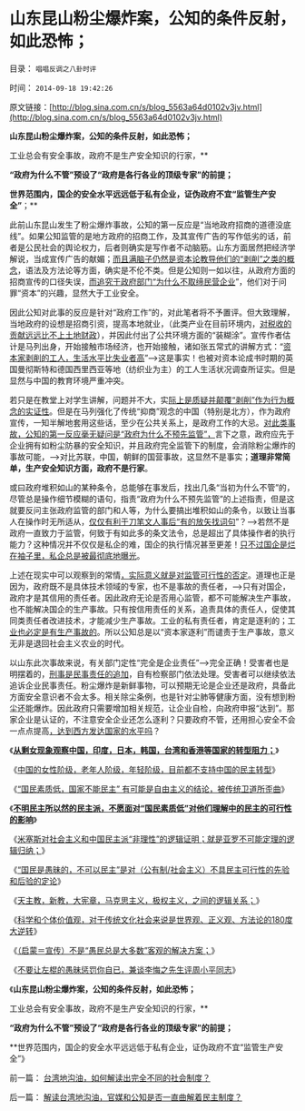 # 山东昆山粉尘爆炸案，公知的条件反射，如此恐怖；

目录： `唱唱反调之八卦时评` 

时间： `2014-09-18 19:42:26` 

原文链接：[http://blog.sina.com.cn/s/blog_5563a64d0102v3jv.html](http://blog.sina.com.cn/s/blog_5563a64d0102v3jv.html)

**山东昆山粉尘爆炸案，公知的条件反射，如此恐怖；**

工业总会有安全事故，政府不是生产安全知识的行家，**

**“政府为什么不管”预设了“政府是各行各业的顶级专家”的前提；**

**世界范围内，国企的安全水平远远低于私有企业，证伪政府不宜“监管生产安全”**；**

此前山东昆山发生了粉尘爆炸事故，公知的第一反应是“当地政府招商的道德没底线”。如果公知监管的是地方政府的招商工作，及其宣传广告的写作低劣的话，前者是公民社会的舆论权力，后者则确实是写作者不动脑筋。山东方面居然把经济学解说，当成宣传广告的献媚；[而且满脑子仍然是资本论教导他们的“剥削”之类的概念](../../../2009/7/9/中国谁人不懂马列.md)，语法及方法论等方面，确实是不伦不类。但是公知则一如以往，从政府方面的招商宣传的口径失误，[而追究于政府部门“为什么不取缔民营企业](../../../2014/8/29/福喜事件暴露的，中华暴民让人毛骨悚然的正义逻辑.md)”，他们对于问罪“资本”的兴趣，显然大于工业安全。

因此公知对此事的反应是针对“政府工作”的，对此笔者将不予置评。但大致理解，当地政府的设想是招商引资，提高本地就业，（此类产业在目前环境内，[对税收的贡献远远比不上土地财政](../../../2013/12/7/高房价是现代化的“盐专卖”，惩罚开发商，不可能降低盐价.md)），并因此付出了公共环境方面的“装糊涂”。宣传作者估计是马列出身，开始接触市场经济，也开始接触，诸如张五常式的讲解方式：“[资本家剥削的工人，生活水平比失业者高](../../../2009/10/14/劳资公平交易谁养活了谁.md)”——>这是事实！也被对资本论成书时期的英国曼彻斯特和德国西里西亚等地（纺织业为主）的工人生活状况调查所证实。但是显然与中国的教育环境严重冲突。

若只是在教堂上对学生讲解，问题并不大，实[际上是质疑并颠覆“剥削”作为行为概念的实证性](../../../2012/4/15/男人阶级和女人阶级的斗争？老婆和老公谁养活了谁？.md)。但是在马列强化了传统“抑商”观念的中国（特别是北方），作为政府宣传，一知半解地套用这些话，至少在公共关系上，是政府工作的大忌。[对此类事故，公知的第一反应毫无疑问是“政府为什么不预先监管”，](../../../2011/6/16/工业必然有事故，工业事故不是资本家的破坏.md)言下之意，政府应先于企业拥有如粉尘防暴的安全知识，并且政府完全监管下的制度，会消除粉尘爆炸的事故可能，——>对比苏联，中国，朝鲜的国营事故，这显然不是事实；**道理非常简单，生产安全知识方面，政府不是行家**。

或曰政府堆积如山的某种条令，总能够在事发后，找出几条“当初为什么不管”的，尽管总是操作细节模糊的语句，指责“政府为什么不预先监管”的上述指责，但是这就要反问主张政府监管的部门和人等，为什么要搞出堆积如山的条令，以致让当事人在操作时无所适从，[仅仅有利于刀笔文人事后“有的放矢找词句](../../../2012/9/13/咱国的监管部门主管单位，可以凭空出世的！.md)”？——>若然不是政府一直致力于监管，何致于有如此多的条文法令，总是超出了具体操作者的执行能力？这种情况并不仅仅是私企的难，国企的执行情况甚至更差！[只不过国企是烂在袖子里，私企总是被最彻底地曝光](../../../2011/3/15/不要借核泄漏攻击市场经济.md)。

上述在现实中可以观察到的常情[，实际意义就是对监管可行性的否定](../../../2014/7/15/中国失败在于热衷质检，全民缺乏质控的常识.md)。道理也正是因为，政府既不是具体技术领域的专家，也不是事故的责任者，——>只有对国企，政府才是其信用的责任者。因此政府无论是否用心监管，都不可能解决生产事故，也不能解决国企的生产事故。只有按信用责任的关系，追责具体的责任人，促使其同类责任者改进技术，才能减少生产事故。工业的私有责任者，肯定是逐利的；工[业也必定是有生产事故的](../../../2011/6/17/食品安全事故是工业事故，三聚氰胺有冤案.md)。所以公知总是以“资本家逐利”而谴责于生产事故，意义无非是退回社会主义农业的时代。

以山东此次事故来说，有关部门定性“完全是企业责任”——>完全正确！受害者也是明摆着的，[刑事是民事责任的追加](../../../2014/7/18/“上访合法，上访代表正义”意味着“极权主义才能救中国”.md)，自有检察部门依法处理。受害者可以继续依法追诉企业民事责任。粉尘爆炸是新鲜事物，可以预期无论是企业还是政府，具备此方面安全意识者不会太多。相关除尘条例，也是针对尘肺等健康方面，没有想到粉尘还能爆炸。因此政府只需要增加相关规范，让企业自检，向政府申报“达到”。那家企业是认证的，不注意安全企业还怎么逐利？只要政府不管，还用担心安全不会一点点提高[，达到西方发达国家的水平吗](../../../2008/9/17/中国产品质量管理标准体系应全盘西化.md)？

《[**从剩女现象观察中国，印度，日本，韩国，台湾和香港等国家的转型阻力；**](../../../2014/9/8/从剩女现象观察并衡量中国和日本等国家的民主转型的阻力.md)》

《[中国的女性阶级，老年人阶级，年轻阶级，目前都不支持中国的民主转型](../../../2014/9/9/剩女解释弗里德曼之“发展就是硬道理”的中国经验和教训；.md)》

《[“国民素质低，国家不能民主”
有可能是自由主义的结论，被传统卫道所歪曲](../../../2014/9/10/“国民素质低，国家不能民主”的客观事实和解决方案.md)》

《[**不明民主所以然的民主派，不愿面对“国民素质低”对他们理解中的民主的可行性的影响**](../../../2014/9/11/后进社会的民主派，总是走在反民主的，极权主义的光辉大道上.md)》

《[米塞斯对社会主义和中国民主派“非理性”的逻辑证明；就是亚罗不可能定理的逻辑归纳；](../../../2014/9/12/米塞斯对中国民主派“非理性”的逻辑证明，及亚罗不可能定理.md)》

《[“国民是愚昧的，不可以民主”是对（公有制/社会主义）不具民主可行性的先验和后验的定论](../../../2014/9/13/“国民愚昧不可民主”是对公有制／社会主义民主的证伪；.md)》

《[天主教，新教，大宪章，马克思主义，极权主义，之间的逻辑关系；](../../../2014/9/14/西方意识形态之间的转化，及与极权主义的逻辑关联.md)》

《[科学和个体价值观，对于传统文化社会来说是世界观、正义观、方法论的180度大逆转](../../../2014/9/15/传统文化都极端仇视“人性本私”，传统对科学的逆反！.md)》

《[（启蒙＝宣传）不是“愚民总是大多数”客观的解决方案；](../../../2014/9/16/“愚民总是大多数”客观现实，（启蒙＝宣传）不是的解决方案.md)》

《[不要让左棍的愚昧惩罚你自已，兼谈李悔之先生评周小平同志](../../../2014/9/17/不要让左棍的愚昧惩罚你自已，兼谈李悔之先生要跟周小平同志急.md)》

《**山东昆山粉尘爆炸案，公知的条件反射，如此恐怖；**

工业总会有安全事故，政府不是生产安全知识的行家，**

**“政府为什么不管”预设了“政府是各行各业的顶级专家”的前提；**

**世界范围内，国企的安全水平远远低于私有企业，证伪政府不宜“监管生产安全”》

前一篇： [台湾地沟油，如何解读出完全不同的社会制度？](../../../2014/9/19/台湾地沟油，如何解读出完全不同的社会制度？.md)

后一篇： [解读台湾地沟油，官媒和公知是否一直曲解着民主制度？](../../../2014/9/17/解读台湾地沟油，官媒和公知是否一直曲解着民主制度？.md)

